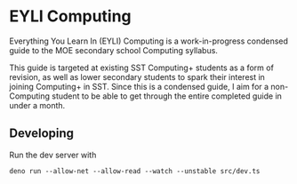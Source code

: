 # EYLI Computing

Everything You Learn In (EYLI) Computing is a work-in-progress condensed guide to the MOE secondary school Computing syllabus.

This guide is targeted at existing SST Computing+ students as a form of revision, as well as lower secondary students to spark their interest in joining Computing+ in SST. Since this is a condensed guide, I aim for a non-Computing student to be able to get through the entire completed guide in under a month.

## Developing

Run the dev server with

```
deno run --allow-net --allow-read --watch --unstable src/dev.ts
```
